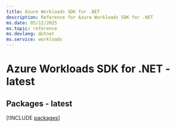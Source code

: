 ```yaml
---
title: Azure Workloads SDK for .NET
description: Reference for Azure Workloads SDK for .NET
ms.date: 05/12/2025
ms.topic: reference
ms.devlang: dotnet
ms.service: workloads
---
```

# Azure Workloads SDK for .NET - latest
## Packages - latest
[!INCLUDE [packages](workloads-index.md)]